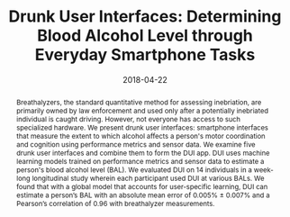 ---
title: 'Drunk User Interfaces: Determining Blood Alcohol Level through Everyday Smartphone Tasks'
authors: 
- mariakakis
- Sayna Parsi
- patel
- wobbrock
venue: $CHI$
date: 2018-04-22
pdf: /pdfs/dui.pdf
slides: 'https://www.dropbox.com/s/riobvfwegnfld6v/DUI_presentation.pptx?dl=0'
image: /images/pubs/dui.jpg
thumbnail: /images/pubs/dui_thumb.jpg
caption: The Drunk User Interfaces app (DUI) estimates a person's blood alcohol level by assessing the extent to which inebriation affects their motor coordination and cognition.
video: https://www.youtube.com/watch?v=gHtANQBGcRo&list=PLqhXYFYmZ-VeOSEsCNcghwzwvUhgyyyZa&index=66
keywords: interaction
abstract: |
    Breathalyzers, the standard quantitative method for assessing inebriation, are primarily owned by law enforcement and used only after a potentially inebriated individual is caught driving. However, not everyone has access to such specialized hardware. We present drunk user interfaces: smartphone interfaces that measure the extent to which alcohol affects a person's motor coordination and cognition using performance metrics and sensor data. We examine five drunk user interfaces and combine them to form the DUI app. DUI uses machine learning models trained on performance metrics and sensor data to estimate a person's blood alcohol level (BAL). We evaluated DUI on 14 individuals in a week-long longitudinal study wherein each participant used DUI at various BALs. We found that with a global model that accounts for user-specific learning, DUI can estimate a person’s BAL with an absolute mean error of 0.005% ± 0.007% and a Pearson’s correlation of 0.96 with breathalyzer measurements.
citation: |
    Alex Mariakakis, Sayna Parsi, Shwetak N. Patel, and Jacob O. Wobbrock. 2018. Drunk User Interfaces: Determining Blood Alcohol Level through Everyday Smartphone Tasks. In Proceedings of the 2018 CHI Conference on Human Factors in Computing Systems (CHI '18). ACM, New York, NY, USA, Paper 234, 13 pages. DOI: https://doi.org/10.1145/3173574.3173808
bibtex: |
    @inproceedings{Mariakakis:2018:DUI:3173574.3173808,
    author = {Mariakakis, Alex and Parsi, Sayna and Patel, Shwetak N. and Wobbrock, Jacob O.},
    title = {Drunk User Interfaces: Determining Blood Alcohol Level Through Everyday Smartphone Tasks},
    booktitle = {Proceedings of the 2018 CHI Conference on Human Factors in Computing Systems},
    series = {CHI '18},
    year = {2018},
    isbn = {978-1-4503-5620-6},
    location = {Montreal QC, Canada},
    pages = {234:1--234:13},
    articleno = {234},
    numpages = {13},
    url = {http://doi.acm.org/10.1145/3173574.3173808},
    doi = {10.1145/3173574.3173808},
    acmid = {3173808},
    publisher = {ACM},
    address = {New York, NY, USA},
    keywords = {alcohol, driving, drunkenness, health, inebriation, mobile, safety, situational impairments, smartphones},
    }
appendix: /extra/DUI_feature_list.csv

---